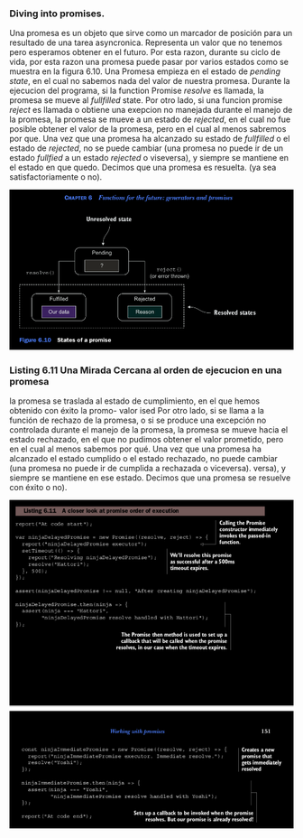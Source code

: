 ### Diving into promises.

Una promesa es un objeto que sirve como un marcador de posición para un resultado de una tarea asyncronica. Representa 
un valor que no tenemos pero esperamos obtener en el futuro. Por esta razon, durante su ciclo de vida, por esta razon 
una promesa puede pasar por varios estados como se muestra en la figura 6.10.
Una Promesa empieza en el estado de *pending state*, en el cual no sabemos nada del valor de nuestra promesa.
Durante la ejecucion del programa, si la function Promise *resolve* es llamada, la promesa se mueve al *fullfilled* state.
Por otro lado, si una funcion promise *reject* es llamada o obtiene una exepcion no manejada durante el manejo de la 
promesa, la promesa se mueve a un estado de *rejected*, en el cual no fue posible obtener el valor de la promesa, pero 
en el cual al menos sabremos por que. Una vez que una promesa ha alcanzado su estado de *fullfilled* o el estado de 
*rejected*, no se puede cambiar (una promesa no puede ir de un estado *fullfied* a un estado *rejected* o viseversa), 
y siempre se mantiene en el estado en que quedo. Decimos que una promesa es resuelta. (ya sea satisfactoriamente o no).

![Promise state](promiseState.png)
 
### Listing 6.11 Una Mirada Cercana al orden de ejecucion en una promesa

la promesa se traslada al estado de cumplimiento, en el que hemos obtenido con éxito la promo-
valor ised Por otro lado, si se llama a la función de rechazo de la promesa, o si
se produce una excepción no controlada durante el manejo de la promesa, la promesa se mueve hacia
el estado rechazado, en el que no pudimos obtener el valor prometido, pero en el cual
al menos sabemos por qué. Una vez que una promesa ha alcanzado el estado cumplido o el
estado rechazado, no puede cambiar (una promesa no puede ir de cumplida a rechazada o viceversa).
versa), y siempre se mantiene en ese estado. Decimos que una promesa se resuelve
con éxito o no).

![Promise Execution](promiseExcution.png)


